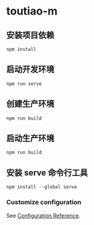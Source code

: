 # toutiao-m

## 安装项目依赖
```
npm install
```

## 启动开发环境
```
npm run serve
```

## 创建生产环境
```
npm run build
```

## 启动生产环境
```
npm run build
```

## 安装 serve 命令行工具
```
npm install --global serve
```

### Customize configuration
See [Configuration Reference](https://gitee.com/jiwei-hemeng/toutiao-m.git).
